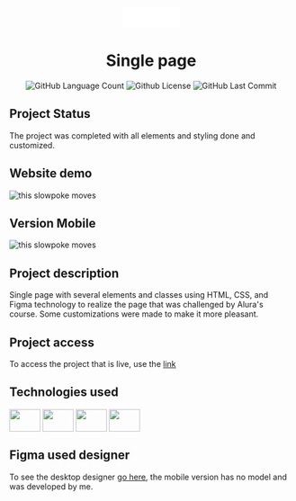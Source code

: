<p align="center"><img src="https://github.com/Guilbertoliveira/Frontpage/blob/main/img/Logo.png?raw=true"></p>
<h1 align="center" id="single"> Single page </h1>
<p align="center" id="badges">
<img alt="GitHub Language Count" src="https://img.shields.io/github/languages/count/Guilbertoliveira/Frontpage" />
<img alt="Github License" src="https://img.shields.io/github/license/Guilbertoliveira/Frontpage" />
<img alt="GitHub Last Commit" src="https://img.shields.io/github/last-commit/Guilbertoliveira/Frontpage" /></p>


<!--
# Índice 

* [Título e Imagem de capa](#single)
* [Badges](#badges)
* [Índice](#índice)
* [Descrição do Projeto](#descricao-projeto)
* [Status do Projeto](#status-do-projeto)
* [Funcionalidades e Demonstração da Aplicação](#demonstracao)
* [Acesso ao Projeto](#acesso-ao-projeto)
* [Tecnologias utilizadas](#tecnologias-utilizadas)
* [Pessoas Contribuidoras](#pessoas-contribuidoras)
* [Pessoas Desenvolvedoras do Projeto](#pessoas-desenvolvedoras)
* [Licença](#licença)
* [Conclusão](#conclusão) !-->

<h2 id="status-do-projeto">Project Status</h2>
<p>The project was completed with all elements and styling done and customized.</p>
  
  
<h2 id="demonstracao">Website demo</h2>
<img src="https://user-images.githubusercontent.com/41201436/210664652-ff24f1db-b9a9-4085-8092-72533ae49d50.gif" alt="this slowpoke moves"  width="500" />

<h2 id="versaomobile">Version Mobile</h2>
<img src="https://user-images.githubusercontent.com/41201436/210680410-d58611c2-3fef-4702-b1af-d6840f66dd82.gif" alt="this slowpoke moves"  width="250" />


<h2 id="descricao-projeto">Project description</h2>
<p>Single page with several elements and classes using HTML, CSS, and Figma technology to realize the page that was challenged by Alura's course. Some customizations were made to make it more pleasant. </p>

<h2 id="acesso-ao-projeto">Project access</h2>
<p>To access the project that is live, use the <a href="https://frontpage-bay.vercel.app/">link</a>
  
<h2>Technologies used</h2>
<p>
    <img align="center" src="https://cdn.jsdelivr.net/gh/devicons/devicon/icons/html5/html5-plain-wordmark.svg" height="40" width="55" />
    <img align="center" src="https://cdn.jsdelivr.net/gh/devicons/devicon/icons/css3/css3-plain-wordmark.svg" height="40" width="55"/>
    <img align="center" src="https://cdn.jsdelivr.net/gh/devicons/devicon/icons/figma/figma-original.svg" height="40" width="55"/>
    <img align="center" src="https://cdn.jsdelivr.net/gh/devicons/devicon/icons/visualstudio/visualstudio-plain.svg" height="40" width="55"/> 
</p>
    
<h2> Figma used designer </h2>
<p>To see the desktop designer <a href="https://www.figma.com/file/A7jLRB4m2OXIfZpOCnwBsv/Alura-Plus---Layout-(Copy)?node-id=0%3A1&t=5MVyb913mk4o5Am9-1">go here<a/>, the mobile version has no model and was developed by me.</p>






